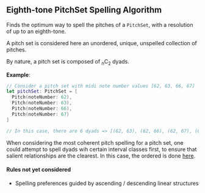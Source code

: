 ## Eighth-tone PitchSet Spelling Algorithm
Finds the optimum way to spell the pitches of a `PitchSet`, with a resolution of up to an eighth-tone.

A pitch set is considered here an unordered, unique, unspelled collection of pitches.

By nature, a pitch set is composed of <sub>n</sub>C<sub>2</sub> dyads.

**Example**:
```Swift
// Consider a pitch set with midi note number values [62, 63, 66, 67]
let pitchSet: PitchSet = [
  Pitch(noteNumber: 62),
  Pitch(noteNumber: 63), 
  Pitch(noteNumber: 66), 
  Pitch(noteNumber: 67)
]

// In this case, there are 6 dyads => [(62, 63), (62, 66), (62, 67), (63, 66), (63, 67), (66, 67)]
```

When considering the most coherent pitch spelling for a pitch set, one could attempt to spell dyads wih certain interval classes first, to ensure that salient relationships are the clearest. In this case, the ordered is done [here](https://github.com/dn-m/PitchSpellingTools/blob/bean-comparisonstage/PitchSpellingTools/IntervalClass%2BPitchSpelling.swift). 







#### Rules not yet considered
- Spelling preferences guided by ascending / descending linear structures

